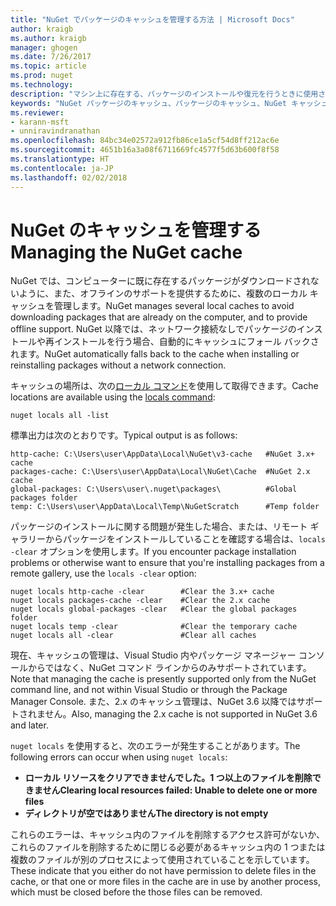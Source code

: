 ```yaml
---
title: "NuGet でパッケージのキャッシュを管理する方法 | Microsoft Docs"
author: kraigb
ms.author: kraigb
manager: ghogen
ms.date: 7/26/2017
ms.topic: article
ms.prod: nuget
ms.technology: 
description: "マシン上に存在する、パッケージのインストールや復元を行うときに使用されるさまざまな NuGet パッケージのキャッシュを管理する方法です。"
keywords: "NuGet パッケージのキャッシュ、パッケージのキャッシュ、NuGet キャッシュ、キャッシュの管理、ローカル NuGet キャッシュ、グローバル NuGet キャッシュ、NuGet ローカル コマンド、キャッシュのクリア"
ms.reviewer:
- karann-msft
- unniravindranathan
ms.openlocfilehash: 84bc34e02572a912fb86ce1a5cf54d8ff212ac6e
ms.sourcegitcommit: 4651b16a3a08f6711669fc4577f5d63b600f8f58
ms.translationtype: HT
ms.contentlocale: ja-JP
ms.lasthandoff: 02/02/2018
---
```

# <a name="managing-the-nuget-cache"></a><span data-ttu-id="653dd-104">NuGet のキャッシュを管理する</span><span class="sxs-lookup"><span data-stu-id="653dd-104">Managing the NuGet cache</span></span>

<span data-ttu-id="653dd-105">NuGet では、コンピューターに既に存在するパッケージがダウンロードされないように、また、オフラインのサポートを提供するために、複数のローカル キャッシュを管理します。</span><span class="sxs-lookup"><span data-stu-id="653dd-105">NuGet manages several local caches to avoid downloading packages that are already on the computer, and to provide offline support.</span></span> <span data-ttu-id="653dd-106">NuGet 以降では、ネットワーク接続なしでパッケージのインストールや再インストールを行う場合、自動的にキャッシュにフォール バックされます。</span><span class="sxs-lookup"><span data-stu-id="653dd-106">NuGet automatically falls back to the cache when installing or reinstalling packages without a network connection.</span></span>

<span data-ttu-id="653dd-107">キャッシュの場所は、次の[ローカル コマンド](../tools/cli-ref-locals.md)を使用して取得できます。</span><span class="sxs-lookup"><span data-stu-id="653dd-107">Cache locations are available using the [locals command](../tools/cli-ref-locals.md):</span></span>

```cli
nuget locals all -list
```

<span data-ttu-id="653dd-108">標準出力は次のとおりです。</span><span class="sxs-lookup"><span data-stu-id="653dd-108">Typical output is as follows:</span></span>

```output
http-cache: C:\Users\user\AppData\Local\NuGet\v3-cache   #NuGet 3.x+ cache
packages-cache: C:\Users\user\AppData\Local\NuGet\Cache  #NuGet 2.x cache
global-packages: C:\Users\user\.nuget\packages\          #Global packages folder
temp: C:\Users\user\AppData\Local\Temp\NuGetScratch      #Temp folder
```

<span data-ttu-id="653dd-109">パッケージのインストールに関する問題が発生した場合、または、リモート ギャラリーからパッケージをインストールしていることを確認する場合は、`locals -clear` オプションを使用します。</span><span class="sxs-lookup"><span data-stu-id="653dd-109">If you encounter package installation problems or otherwise want to ensure that you're installing packages from a remote gallery, use the `locals -clear` option:</span></span>

```cli
nuget locals http-cache -clear        #Clear the 3.x+ cache
nuget locals packages-cache -clear    #Clear the 2.x cache
nuget locals global-packages -clear   #Clear the global packages folder
nuget locals temp -clear              #Clear the temporary cache
nuget locals all -clear               #Clear all caches
```

<span data-ttu-id="653dd-110">現在、キャッシュの管理は、Visual Studio 内やパッケージ マネージャー コンソールからではなく、NuGet コマンド ラインからのみサポートされています。</span><span class="sxs-lookup"><span data-stu-id="653dd-110">Note that managing the cache is presently supported only from the NuGet command line, and not within Visual Studio or through the Package Manager Console.</span></span> <span data-ttu-id="653dd-111">また、2.x のキャッシュ管理は、NuGet 3.6 以降ではサポートされません。</span><span class="sxs-lookup"><span data-stu-id="653dd-111">Also, managing the 2.x cache is not supported in NuGet 3.6 and later.</span></span>

<span data-ttu-id="653dd-112">`nuget locals` を使用すると、次のエラーが発生することがあります。</span><span class="sxs-lookup"><span data-stu-id="653dd-112">The following errors can occur when using `nuget locals`:</span></span>

- <span data-ttu-id="653dd-113">**ローカル リソースをクリアできませんでした。1 つ以上のファイルを削除できません**</span><span class="sxs-lookup"><span data-stu-id="653dd-113">**Clearing local resources failed: Unable to delete one or more files**</span></span>
- <span data-ttu-id="653dd-114">**ディレクトリが空ではありません**</span><span class="sxs-lookup"><span data-stu-id="653dd-114">**The directory is not empty**</span></span>

<span data-ttu-id="653dd-115">これらのエラーは、キャッシュ内のファイルを削除するアクセス許可がないか、これらのファイルを削除するために閉じる必要があるキャッシュ内の 1 つまたは複数のファイルが別のプロセスによって使用されていることを示しています。</span><span class="sxs-lookup"><span data-stu-id="653dd-115">These indicate that you either do not have permission to delete files in the cache, or that one or more files in the cache are in use by another process, which must be closed before the those files can be removed.</span></span>
